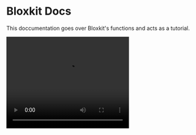# Bloxkit Docs

This doccumentation goes over Bloxkit's functions and acts as a tutorial.

<video width="320" height="240" controls>
  <source src="https://github.com/r6nted/bloxkit/blob/main/docs/media/Getting%20Started.mp4?raw=true" type="video/mp4">
  Your browser does not support the video tag.
</video>
